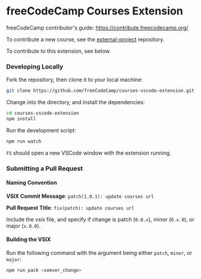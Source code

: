 # freeCodeCamp Courses Extension

freeCodeCamp contributor's guide: https://contribute.freecodecamp.org/

To contribute a new course, see the [external-project](https://github.com/freeCodeCamp/external-project) repository.

To contribute to this extension, see below.

### Developing Locally

Fork the repository, then clone it to your local machine:

```bash
git clone https://github.com/freeCodeCamp/courses-vscode-extension.git
```

Change into the directory, and install the dependencies:

```bash
cd courses-vscode-extension
npm install
```

Run the development script:

```bash
npm run watch
```

`F5` should open a new VSCode window with the extension running.

### Submitting a Pull Request

#### Naming Convention

**VSIX Commit Message**: `patch(1.0.1): update courses url`

**Pull Request Title**: `fix(patch): update courses url`

Include the _vsix_ file, and specify if change is patch (`0.0.x`), minor (`0.x.0`), or major (`x.0.0`).

#### Building the VSIX

Run the following command with the argument being either `patch`, `minor`, or `major`:

```bash
npm run pack <semver_change>
```
